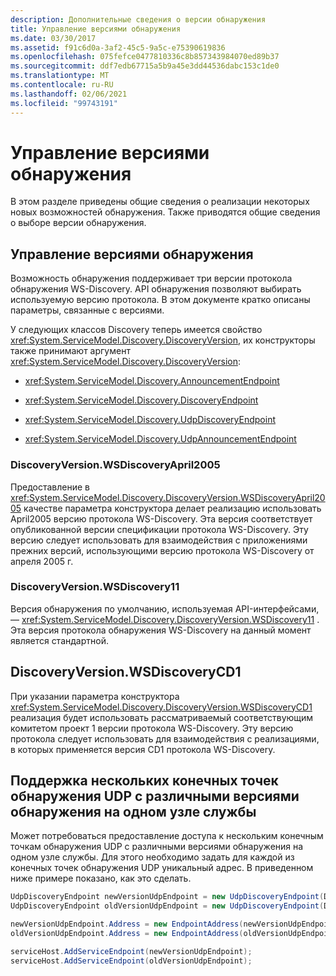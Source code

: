```yaml
---
description: Дополнительные сведения о версии обнаружения
title: Управление версиями обнаружения
ms.date: 03/30/2017
ms.assetid: f91c6d0a-3af2-45c5-9a5c-e75390619836
ms.openlocfilehash: 075fefce0477810336c8b857343984070ed89b37
ms.sourcegitcommit: ddf7edb67715a5b9a45e3dd44536dabc153c1de0
ms.translationtype: MT
ms.contentlocale: ru-RU
ms.lasthandoff: 02/06/2021
ms.locfileid: "99743191"
---
```

# <a name="discovery-versioning"></a>Управление версиями обнаружения

В этом разделе приведены общие сведения о реализации некоторых новых возможностей обнаружения. Также приводятся общие сведения о выборе версии обнаружения.

## <a name="discovery-versioning"></a>Управление версиями обнаружения

Возможность обнаружения поддерживает три версии протокола обнаружения WS-Discovery. API обнаружения позволяют выбирать используемую версию протокола. В этом документе кратко описаны параметры, связанные с версиями.

У следующих классов Discovery теперь имеется свойство <xref:System.ServiceModel.Discovery.DiscoveryVersion>, их конструкторы также принимают аргумент <xref:System.ServiceModel.Discovery.DiscoveryVersion>:

- <xref:System.ServiceModel.Discovery.AnnouncementEndpoint>

- <xref:System.ServiceModel.Discovery.DiscoveryEndpoint>

- <xref:System.ServiceModel.Discovery.UdpDiscoveryEndpoint>

- <xref:System.ServiceModel.Discovery.UdpAnnouncementEndpoint>

### <a name="discoveryversionwsdiscoveryapril2005"></a>DiscoveryVersion.WSDiscoveryApril2005

Предоставление в <xref:System.ServiceModel.Discovery.DiscoveryVersion.WSDiscoveryApril2005> качестве параметра конструктора делает реализацию использовать April2005 версию протокола WS-Discovery. Эта версия соответствует опубликованной версии спецификации протокола WS-Discovery. Эту версию следует использовать для взаимодействия с приложениями прежних версий, использующими версию протокола WS-Discovery от апреля 2005 г.

### <a name="discoveryversionwsdiscovery11"></a>DiscoveryVersion.WSDiscovery11

Версия обнаружения по умолчанию, используемая API-интерфейсами, — <xref:System.ServiceModel.Discovery.DiscoveryVersion.WSDiscovery11> . Эта версия протокола обнаружения WS-Discovery на данный момент является стандартной.

## <a name="discoveryversionwsdiscoverycd1"></a>DiscoveryVersion.WSDiscoveryCD1

При указании параметра конструктора <xref:System.ServiceModel.Discovery.DiscoveryVersion.WSDiscoveryCD1> реализация будет использовать рассматриваемый соответствующим комитетом проект 1 версии протокола WS-Discovery. Эту версию протокола следует использовать для взаимодействия с реализациями, в которых применяется версия CD1 протокола WS-Discovery.

## <a name="supporting-multiple-udp-discovery-endpoints-for-different-discovery-versions-on-a-single-service-host"></a>Поддержка нескольких конечных точек обнаружения UDP с различными версиями обнаружения на одном узле службы

Может потребоваться предоставление доступа к нескольким конечным точкам обнаружения UDP с различными версиями обнаружения на одном узле службы. Для этого необходимо задать для каждой из конечных точек обнаружения UDP уникальный адрес. В приведенном ниже примере показано, как это сделать.

```csharp
UdpDiscoveryEndpoint newVersionUdpEndpoint = new UdpDiscoveryEndpoint(DiscoveryVersion.WSDiscovery11);
UdpDiscoveryEndpoint oldVersionUdpEndpoint = new UdpDiscoveryEndpoint(DiscoveryVersion.WSDiscoveryApril2005);

newVersionUdpEndpoint.Address = new EndpointAddress(newVersionUdpEndpoint.Address.Uri.ToString() + "/version11");
oldVersionUdpEndpoint.Address = new EndpointAddress(oldVersionUdpEndpoint.Address.Uri.ToString() + "/versionApril2005");

serviceHost.AddServiceEndpoint(newVersionUdpEndpoint);
serviceHost.AddServiceEndpoint(oldVersionUdpEndpoint);
```
